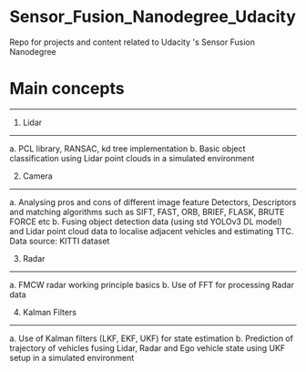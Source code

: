# Sensor_Fusion_Nanodegree_Udacity
Repo for projects and content related to Udacity 's Sensor Fusion Nanodegree

# Main concepts
----------------

1. Lidar
---------------- 
a. PCL library, RANSAC, kd tree implementation
b. Basic object classification using Lidar point clouds in
   a simulated environment

2. Camera
----------------
a. Analysing pros and cons of different image feature 
   Detectors, Descriptors and matching algorithms such 
   as SIFT, FAST, ORB, BRIEF, FLASK, BRUTE FORCE etc
b. Fusing object detection data (using std YOLOv3 DL
   model) and Lidar point cloud data to localise 
   adjacent vehicles and estimating TTC. 
   Data source: KITTI dataset 

3. Radar
----------------
a. FMCW radar working principle basics
b. Use of FFT for processing Radar data


4. Kalman Filters
----------------
a. Use of Kalman filters (LKF, EKF, UKF) for state estimation 
b. Prediction of trajectory of vehicles fusing Lidar, Radar and
   Ego vehicle state using UKF setup in a simulated environment

